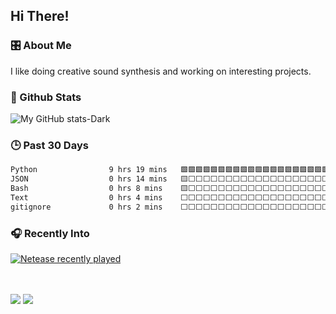 
## Hi There! 
### 🎛️ About Me
I like doing creative sound synthesis and working on interesting projects.

### 💾 Github Stats
![My GitHub stats-Dark](https://github-readme-stats.vercel.app/api?username=windsun6688&show_icons=true&theme=github_dark#gh-dark-mode-only)

### 🕒 Past 30 Days
<!--START_SECTION:waka-->

```txt
Python                9 hrs 19 mins   🟩🟩🟩🟩🟩🟩🟩🟩🟩🟩🟩🟩🟩🟩🟩🟩🟩🟩🟩🟩🟩🟩🟩🟨⬜   94.97 %
JSON                  0 hrs 14 mins   🟨⬜⬜⬜⬜⬜⬜⬜⬜⬜⬜⬜⬜⬜⬜⬜⬜⬜⬜⬜⬜⬜⬜⬜⬜   02.33 %
Bash                  0 hrs 8 mins    🟨⬜⬜⬜⬜⬜⬜⬜⬜⬜⬜⬜⬜⬜⬜⬜⬜⬜⬜⬜⬜⬜⬜⬜⬜   01.36 %
Text                  0 hrs 4 mins    ⬜⬜⬜⬜⬜⬜⬜⬜⬜⬜⬜⬜⬜⬜⬜⬜⬜⬜⬜⬜⬜⬜⬜⬜⬜   00.67 %
gitignore             0 hrs 2 mins    ⬜⬜⬜⬜⬜⬜⬜⬜⬜⬜⬜⬜⬜⬜⬜⬜⬜⬜⬜⬜⬜⬜⬜⬜⬜   00.26 %
```

<!--END_SECTION:waka-->

### 🎧 Recently Into
[![Netease recently played](https://netease-recent-profile.vercel.app/?id=576851546&title=Recent&nbsp;stats&number=10&column=2)](https://netease-recent-profile.vercel.app/?id=576851546)

<br><br>
![](https://komarev.com/ghpvc/?username=windsun6688&label=Profile%20views&color=0e75b6&style=flat)
<a href="mailto:WindsunSGT@gmail.com"><img src="https://img.shields.io/badge/Email-WindsunSGT%40gmail.com-orange"></a>
<!--
**Windsun6688/Windsun6688** is a ✨ _special_ ✨ repository because its `README.md` (this file) appears on your GitHub profile.

Here are some ideas to get you started:

- 🔭 I’m currently working on ...
- 🌱 I’m currently learning ...
- 👯 I’m looking to collaborate on ...
- 🤔 I’m looking for help with ...
- 💬 Ask me about ...
- 📫 How to reach me: ...
- 😄 Pronouns: ...
- ⚡ Fun fact: ...
-->
